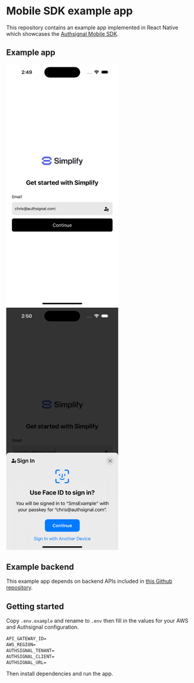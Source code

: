 # Mobile SDK example app

This repository contains an example app implemented in React Native which showcases the [Authsignal Mobile SDK](https://docs.authsignal.com/sdks/client/mobile).

## Example app

<p float="left">
<img src="sign-in-screen.png" alt="sign-in" width="300"/>
<img src="sign-in-passkey.png" alt="sign-in-passkey" width="300"/>
</p>

## Example backend

This example app depends on backend APIs included in [this Github repository](https://github.com/authsignal/api-example-lambdas).

## Getting started

Copy `.env.example` and rename to `.env` then fill in the values for your AWS and Authsignal configuration.

```
API_GATEWAY_ID=
AWS_REGION=
AUTHSIGNAL_TENANT=
AUTHSIGNAL_CLIENT=
AUTHSIGNAL_URL=
```

Then install dependencies and run the app.
